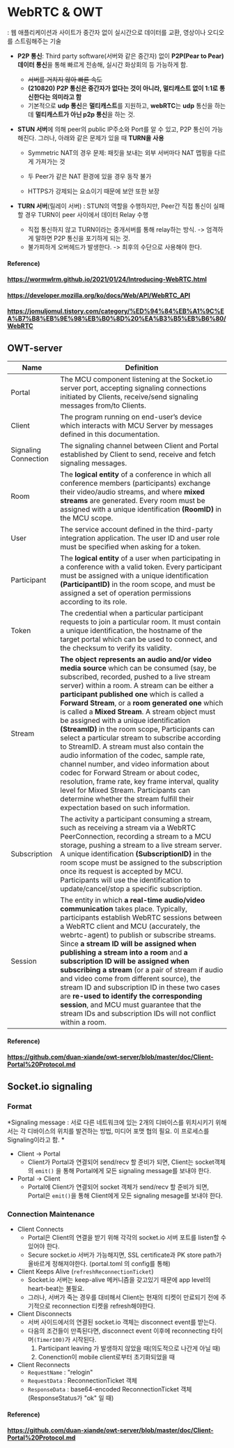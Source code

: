 # WebRTC & OWT

: 웹 애플리케이션과 사이트가 중간자 없이 실시간으로 데이터를 교환, 영상이나 오디오를 스트림해주는 기술

* **P2P 통신**: Third party software(서버와 같은 중간자) 없이 **P2P(Pear to Pear) 데이터 통신**을 통해 빠르게 전송해, 실시간 화상회의 등 가능하게 함.
  
  * ~~서버를 거치지 않아 빠른 속도~~
  * **(210820) P2P 통신은 중간자가 없다는 것이 아니라, 멀티캐스트 없이 1:1로 통신한다는 의미라고 함**
  * 기본적으로 **udp 통신**은 **멀티캐스트**를 지원하고, **webRTC**는 **udp** 통신을 하는데 **멀티캐스트가 아닌 p2p 통신**을 하는 것.
  
* **STUN 서버**에 의해 peer의 public IP주소와 Port를 알 수 있고, P2P 통신이 가능해진다. 그러나, 아래와 같은 문제가 있을 때 **TURN을 사용**
  
  * Symmetric NAT의 경우 문제: 패킷을 보내는 외부 서버마다 NAT 맵핑을 다르게 가져가는 것
  * 두 Peer가 같은 NAT 환경에 있을 경우 동작 불가
  
  * HTTPS가 강제되는 요쇼이기 때문에 보안 또한 보장
  
* **TURN 서버**(릴레이 서버) : STUN의 역할을 수행하지만, Peer간 직접 통신이 실패할 경우 TURN이 peer 사이에서 데이터 Relay 수행

  * 직접 통신하지 않고 TURN이라는 중개서버를 통해 relay하는 방식. -> 엄격하게 말하면 P2P 통신을 포기하게 되는 것.
  * 불가피하게 오버헤드가 발생한다. -> 최후의 수단으로 사용해야 한다.



#### Reference)

#### https://wormwlrm.github.io/2021/01/24/Introducing-WebRTC.html

#### https://developer.mozilla.org/ko/docs/Web/API/WebRTC_API

#### https://jomuljomul.tistory.com/category/%ED%94%84%EB%A1%9C%EA%B7%B8%EB%9E%98%EB%B0%8D%20%EA%B3%B5%EB%B6%80/WebRTC



## OWT-server



| Name                 | Definition                                                   |
| -------------------- | ------------------------------------------------------------ |
| Portal               | The MCU component listening at the Socket.io server port, accepting signaling connections initiated by Clients, receive/send signaling messages from/to Clients. |
| Client               | The program running on end-user’s device which interacts with MCU Server by messages defined in this documentation. |
| Signaling Connection | The signaling channel between Client and Portal established by Client to send, receive and fetch signaling messages. |
| Room                 | The **logical entity** of a conference in which all conference members (participants) exchange their video/audio streams, and where **mixed streams** are generated. Every room must be assigned with a unique identification **(RoomID)** in the MCU scope. |
| User                 | The service account defined in the third-party integration application. The user ID and user role must be specified when asking for a token. |
| Participant          | The **logical entity** of a user when participating in a conference with a valid token. Every participant must be assigned with a unique identification **(ParticipantID)** in the room scope, and must be assigned a set of operation permissions according to its role. |
| Token                | The credential when a particular participant requests to join a particular room. It must contain a unique identification, the hostname of the target portal which can be used to connect, and the checksum to verify its validity. |
| Stream               | **The object represents an audio and/or video media source** which can be consumed (say, be subscribed, recorded, pushed to a live stream server) within a room. A stream can be either a **participant published one** which is called a **Forward Stream**, or a **room generated one** which is called a **Mixed Stream**. A stream object must be assigned with a unique identification **(StreamID)** in the room scope, Participants can select a particular stream to subscribe according to StreamID. A stream must also contain the audio information of the codec, sample rate, channel number, and video information about codec for Forward Stream or about codec, resolution, frame rate, key frame interval, quality level for Mixed Stream. Participants can determine whether the stream fulfill their expectation based on such information. |
| Subscription         | The activity a participant consuming a stream, such as receiving a stream via a WebRTC PeerConnection, recording a stream to a MCU storage, pushing a stream to a live stream server. A unique identification **(SubscriptionID)** in the room scope must be assigned to the subscription once its request is accepted by MCU. Participants will use the identification to update/cancel/stop a specific subscription. |
| Session              | The entity in which **a real-time audio/video communication** takes place. Typically, participants establish WebRTC sessions between a WebRTC client and MCU (accurately, the webrtc-agent) to publish or subscribe streams. Since **a stream ID will be assigned when publishing a stream into a room** and **a subscription ID will be assigned when subscribing a stream** (or a pair of stream if audio and video come from different source), the stream ID and subscription ID in these two cases are **re-used to identify the corresponding session**, and MCU must guarantee that the stream IDs and subscription IDs will not conflict within a room. |



#### Reference)

#### https://github.com/duan-xiande/owt-server/blob/master/doc/Client-Portal%20Protocol.md





## Socket.io signaling

### Format

*Signaling message : 서로 다른 네트워크에 있는 2개의 디바이스를 위치시키기 위해서는 각 디바이스의 위치를 발견하는 방법, 미디어 포맷 협의 필요. 이 프로세스를 Signaling이라고 함. *

* Client -> Portal
  * Client가 Portal과 연결되어 send/recv 할 준비가 되면, Client는 socket객체의 `emit()` 을 통해 Portal에게 모든 signaling message를 보내야 한다.
* Portal -> Client
  * Portal에 Client가 연결되어 socket 객체가 send/recv 할 준비가 되면, Portal은 `emit()`을 통해 Client에게 모든 signaling mesage를 보내야 한다.



### Connection Maintenance

* Client Connects
  * Portal은 Client의 연결을 받기 위해 각각의 socket.io 서버 포트를 listen할 수 있어야 한다.
  * Secure socket.io 서버가 가능해지면, SSL certificate과 PK store path가 올바르게 정해져야한다. (portal.toml 의 config를 통해)
* Client Keeps Alive (`refreshReconnectionTicket`)
  * Socket.io 서버는 keep-alive 메커니즘을 갖고있기 때문에 app level의 heart-beat는 불필요.
  * 그러나, 서버가 죽는 경우를 대비해서 Client는 현재의 티켓이 만료되기 전에 주기적으로 reconnection 티켓을 refresh해야한다.
* Client Disconnects
  * 서버 사이드에서의 연결된 socket.io 객체는 disconnect event를 받는다.
  * 다음의 조건들이 만족된다면, disconnect event 이후에 reconnecting 타이머`(Timer100)`가  시작된다.
    1. Participant leaving 가 발생하지 않았을 때(의도적으로 나간게 아닐 때)
    2. Conenction이 mobile client로부터 초기화되었을 때
* Client Reconnects
  * `RequestName` : "relogin"
  * `RequestData` : ReconnectionTicket 객체
  * `ResponseData` : base64-encoded ReconnectionTicket 객체(ResponseStatus가 "ok" 일 때)



#### Reference)

#### **https://github.com/duan-xiande/owt-server/blob/master/doc/Client-Portal%20Protocol.md**
